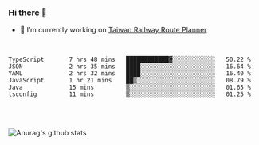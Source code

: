 ### Hi there 👋

- 🔭 I’m currently working on [Taiwan Railway Route Planner](https://github.com/Taiwan-Railway-Route-Planner)

<br/>

<!--START_SECTION:waka-->

```text
TypeScript       7 hrs 48 mins   ████████████▓░░░░░░░░░░░░   50.22 %
JSON             2 hrs 35 mins   ████░░░░░░░░░░░░░░░░░░░░░   16.64 %
YAML             2 hrs 32 mins   ████░░░░░░░░░░░░░░░░░░░░░   16.40 %
JavaScript       1 hr 21 mins    ██▒░░░░░░░░░░░░░░░░░░░░░░   08.79 %
Java             15 mins         ▒░░░░░░░░░░░░░░░░░░░░░░░░   01.65 %
tsconfig         11 mins         ▒░░░░░░░░░░░░░░░░░░░░░░░░   01.25 %
```

<!--END_SECTION:waka-->

<br/>
<br/>

![Anurag's github stats](https://github-readme-stats.vercel.app/api?username=DepickereSven&show_icons=true&theme=tokyonight)



<!--
**DepickereSven/DepickereSven** is a ✨ _special_ ✨ repository because its `README.md` (this file) appears on your GitHub profile.

Here are some ideas to get you started:

- 🔭 I’m currently working on ...
- 🌱 I’m currently learning ...
- 👯 I’m looking to collaborate on ...
- 🤔 I’m looking for help with ...
- 💬 Ask me about ...
- 📫 How to reach me: ...
- 😄 Pronouns: ...
- ⚡ Fun fact: ...
-->
